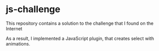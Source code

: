 # js-challenge

This repository contains a solution to the challenge that I found on the Internet

As a result, I implemented a JavaScript plugin, that creates select with animations.
